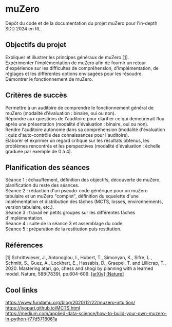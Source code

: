 # muZero

Dépôt du code et de la documentation du projet muZero pour l'in-depth SDD 2024 en RL.

## Objectifs du projet

Expliquer et illustrer les principes généraux de muZero [\[1\]](https://arxiv.org/abs/1911.08265).  
Expérimenter l'implémentation de muZero afin de fournir un retour d'expérience sur les difficultés de compréhension, d'implémentation, de réglages et les différentes options envisagées pour les résoudre.  
Démontrer le fonctionnement de muZero.

## Critères de succès

Permettre à un auditoire de comprendre le fonctionnement général de muZero (modalité d'évaluation : binaire, oui ou non).  
Répondre aux questions de l'auditoire pour clarifier ce qui demeurerait flou après une présentation (modalité d'évaluation : binaire, oui ou non).  
Rendre l'auditoire autonome dans sa compréhension (modalité d'évaluation : quiz d'auto-contrôle des connaissances pour l'auditoire).  
Elaborer et exprimer un regard critique sur les résultats obtenus, les problèmes rencontrés et les perspectives (modalité d'évaluation :  échelle graduée par exemple de 0 à 4).

## Planification des séances

Séance 1 : échauffement, définition des objectifs, découverte de muZero, planification du reste des séances.  
Séance 2 : rédaction d'un pseudo-code générique pour un muZero tabulaire et un muZero "complet", définition du squelette d'une implémentation et distribution des tâches (MCTS, losses, environnements, version tabulaire, etc.).  
Séance 3 : travail en petits groupes sur les différentes tâches d'implémentation.  
Séance 4 : suite de la séance 3 et assemblage du code.  
Séance 5 : préparation de la restitution puis restitution.  

## Références

[1] Schrittwieser, J., Antonoglou, I., Hubert, T., Simonyan, K., Sifre, L., Schmitt, S., Guez, A., Lockhart, E., Hassabis, D., Graepel, T. and Lillicrap, T., 2020. Mastering atari, go, chess and shogi by planning with a learned model. Nature, 588(7839), pp.604-609. [\[arXiv\]](https://arxiv.org/abs/1911.08265) [\[Nature\]](https://www.nature.com/articles/s41586-020-03051-4)

## Cool links

https://www.furidamu.org/blog/2020/12/22/muzero-intuition/  
https://jyopari.github.io/MCTS.html  
https://medium.com/applied-data-science/how-to-build-your-own-muzero-in-python-f77d5718061a

